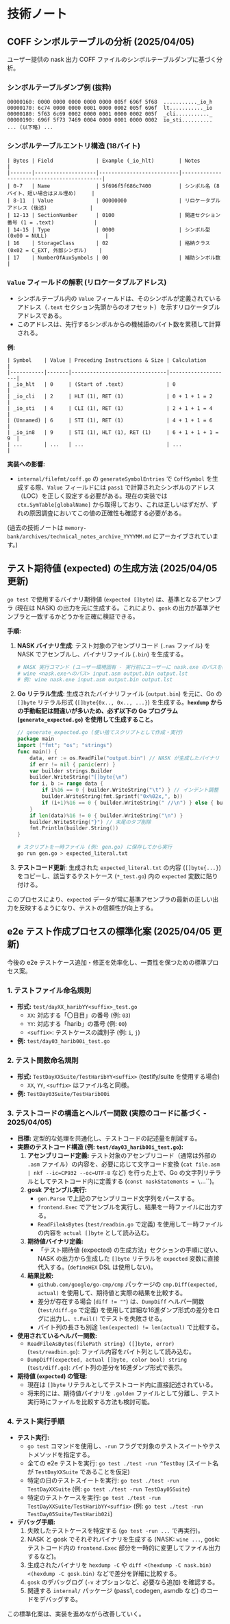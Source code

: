 # 技術ノート

## COFF シンボルテーブルの分析 (2025/04/05)

ユーザー提供の nask 出力 COFF ファイルのシンボルテーブルダンプに基づく分析。

### シンボルテーブルダンプ例 (抜粋)

```
00000160: 0000 0000 0000 0000 0000 005f 696f 5f68  ..........._io_h
00000170: 6c74 0000 0000 0001 0000 0002 005f 696f  lt..........._io
00000180: 5f63 6c69 0002 0000 0001 0000 0002 005f  _cli..........._
00000190: 696f 5f73 7469 0004 0000 0001 0000 0002  io_sti..........
... (以下略) ...
```

### シンボルテーブルエントリ構造 (18バイト)

```
| Bytes | Field              | Example (_io_hlt)        | Notes                                      |
|-------|--------------------|--------------------------|--------------------------------------------|
| 0-7   | Name               | 5f696f5f686c7400         | シンボル名 (8バイト、短い場合はヌル埋め)     |
| 8-11  | Value              | 00000000                 | リロケータブルアドレス (後述)              |
| 12-13 | SectionNumber      | 0100                     | 関連セクション番号 (1 = .text)             |
| 14-15 | Type               | 0000                     | シンボル型 (0x00 = NULL)                   |
| 16    | StorageClass       | 02                       | 格納クラス (0x02 = C_EXT, 外部シンボル)    |
| 17    | NumberOfAuxSymbols | 00                       | 補助シンボル数                             |
```

### `Value` フィールドの解釈 (リロケータブルアドレス)

- シンボルテーブル内の `Value` フィールドは、そのシンボルが定義されているアドレス（`.text` セクション先頭からのオフセット）を示すリロケータブルアドレスである。
- このアドレスは、先行するシンボルからの機械語のバイト数を累積して計算される。

**例:**

```
| Symbol    | Value | Preceding Instructions & Size | Calculation        |
|-----------|-------|-------------------------------|--------------------|
| _io_hlt   | 0     | (Start of .text)              | 0                  |
| _io_cli   | 2     | HLT (1), RET (1)              | 0 + 1 + 1 = 2      |
| _io_sti   | 4     | CLI (1), RET (1)              | 2 + 1 + 1 = 4      |
| (Unnamed) | 6     | STI (1), RET (1)              | 4 + 1 + 1 = 6      |
| _io_in8   | 9     | STI (1), HLT (1), RET (1)     | 6 + 1 + 1 + 1 = 9  |
| ...       | ...   | ...                           | ...                |
```

**実装への影響:**

- `internal/filefmt/coff.go` の `generateSymbolEntries` で `CoffSymbol` を生成する際、`Value` フィールドには `pass1` で計算されたシンボルのアドレス（LOC）を正しく設定する必要がある。現在の実装では `ctx.SymTable[globalName]` から取得しており、これは正しいはずだが、ずれの原因調査においてこの値の正確性も確認する必要がある。

(過去の技術ノートは `memory-bank/archives/technical_notes_archive_YYYYMM.md` にアーカイブされています。)

## テスト期待値 (expected) の生成方法 (2025/04/05 更新)

`go test` で使用するバイナリ期待値 (`expected []byte`) は、基準となるアセンブラ (現在は NASK) の出力を元に生成する。これにより、`gosk` の出力が基準アセンブラと一致するかどうかを正確に検証できる。

**手順:**

1.  **NASK バイナリ生成**: テスト対象のアセンブリコード (`.nas` ファイル) を NASK でアセンブルし、バイナリファイル (`.bin`) を生成する。
    ```bash
    # NASK 実行コマンド (ユーザー環境固有 - 実行前にユーザーに nask.exe のパスを確認すること)
    # wine <nask.exeへのパス> input.asm output.bin output.lst
    # 例: wine nask.exe input.asm output.bin output.lst
    ```

2.  **Go リテラル生成**: 生成されたバイナリファイル (`output.bin`) を元に、Go の `[]byte` リテラル形式 (`[]byte{0x.., 0x.., ...}`) を生成する。**`hexdump` からの手動転記は間違いが多いため、必ず以下の Go プログラム (`generate_expected.go`) を使用して生成すること。**
    ```go
    // generate_expected.go (使い捨てスクリプトとして作成・実行)
    package main
    import ("fmt"; "os"; "strings")
    func main() {
        data, err := os.ReadFile("output.bin") // NASK が生成したバイナリ
        if err != nil { panic(err) }
        var builder strings.Builder
        builder.WriteString("[]byte{\n")
        for i, b := range data {
            if i%16 == 0 { builder.WriteString("\t") } // インデント調整
            builder.WriteString(fmt.Sprintf("0x%02x,", b))
            if (i+1)%16 == 0 { builder.WriteString(" //\n") } else { builder.WriteString(" ") }
        }
        if len(data)%16 != 0 { builder.WriteString("\n") }
        builder.WriteString("}") // 末尾のタブ削除
        fmt.Println(builder.String())
    }
    ```
    ```bash
    # スクリプトを一時ファイル (例: gen.go) に保存してから実行
    go run gen.go > expected_literal.txt
    ```

3.  **テストコード更新**: 生成された `expected_literal.txt` の内容 (`[]byte{...}`) をコピーし、該当するテストケース (`*_test.go`) 内の `expected` 変数に貼り付ける。

このプロセスにより、`expected` データが常に基準アセンブラの最新の正しい出力を反映するようになり、テストの信頼性が向上する。

## e2e テスト作成プロセスの標準化案 (2025/04/05 更新)

今後の e2e テストケース追加・修正を効率化し、一貫性を保つための標準プロセス案。

### 1. テストファイル命名規則

- **形式:** `test/dayXX_haribYY<suffix>_test.go`
    - `XX`: 対応する「〇日目」の番号 (例: `03`)
    - `YY`: 対応する「harib」の番号 (例: `00`)
    - `<suffix>`: テストケースの識別子 (例: `i`, `j`)
- **例:** `test/day03_harib00i_test.go`

### 2. テスト関数命名規則

- **形式:** `TestDayXXSuite/TestHaribYY<suffix>` (testify/suite を使用する場合)
    - `XX`, `YY`, `<suffix>` はファイル名と同様。
- **例:** `TestDay03Suite/TestHarib00i`

### 3. テストコードの構造とヘルパー関数 (実際のコードに基づく - 2025/04/05)

- **目標:** 定型的な処理を共通化し、テストコードの記述量を削減する。
- **実際のテストコード構造 (例: `test/day03_harib00i_test.go`):**
    1.  **アセンブリコード定義:** テスト対象のアセンブリコード（通常は外部の `.asm` ファイル）の内容を、必要に応じて文字コード変換 (`cat file.asm | nkf --ic=CP932 --oc=UTF-8` など) を行った上で、Go の文字列リテラルとしてテストコード内に定義する (`const naskStatements = \`...\``)。
    2.  **gosk アセンブル実行:**
        *   `gen.Parse` で上記のアセンブリコード文字列をパースする。
        *   `frontend.Exec` でアセンブルを実行し、結果を一時ファイルに出力する。
        *   `ReadFileAsBytes` (`test/readbin.go` で定義) を使用して一時ファイルの内容を `actual []byte` として読み込む。
    3.  **期待値バイナリ定義:**
        *   「テスト期待値 (expected) の生成方法」セクションの手順に従い、NASK の出力から生成した `[]byte` リテラルを `expected` 変数に直接代入する。(`defineHEX` DSL は使用しない)。
    4.  **結果比較:**
        *   `github.com/google/go-cmp/cmp` パッケージの `cmp.Diff(expected, actual)` を使用して、期待値と実際の結果を比較する。
        *   差分が存在する場合 (`diff != ""`) は、`DumpDiff` ヘルパー関数 (`test/diff.go` で定義) を使用して詳細な16進ダンプ形式の差分をログに出力し、`t.Fail()` でテストを失敗させる。
        *   バイト列の長さも別途 `len(expected) != len(actual)` で比較する。
- **使用されているヘルパー関数:**
    - `ReadFileAsBytes(filePath string) ([]byte, error)` (`test/readbin.go`): ファイル内容をバイト列として読み込む。
    - `DumpDiff(expected, actual []byte, color bool) string` (`test/diff.go`): バイト列の差分を16進ダンプ形式で表示。
- **期待値 (`expected`) の管理:**
    - 現在は `[]byte` リテラルとしてテストコード内に直接記述されている。
    - 将来的には、期待値バイナリを `.golden` ファイルとして分離し、テスト実行時にファイルを比較する方法も検討可能。

### 4. テスト実行手順

- **テスト実行:**
    - `go test` コマンドを使用し、`-run` フラグで対象のテストスイートやテストメソッドを指定する。
    - 全ての e2e テストを実行: `go test ./test -run ^TestDay` (スイート名が `TestDayXXSuite` であることを仮定)
    - 特定の日のテストスイートを実行: `go test ./test -run TestDayXXSuite` (例: `go test ./test -run TestDay05Suite`)
    - 特定のテストケースを実行: `go test ./test -run TestDayXXSuite/TestHaribYY<suffix>` (例: `go test ./test -run TestDay05Suite/TestHarib02i`)
- **デバッグ手順:**
    1. 失敗したテストケースを特定する (`go test -run ...` で再実行)。
    2. NASK と gosk でそれぞれバイナリを生成する (NASK: `wine ...`, gosk: テストコード内の `frontend.Exec` 部分を一時的に変更してファイル出力するなど)。
    3. 生成されたバイナリを `hexdump -C` や `diff <(hexdump -C nask.bin) <(hexdump -C gosk.bin)` などで差分を詳細に比較する。
    4. `gosk` のデバッグログ (`-v` オプションなど、必要なら追加) を確認する。
    5. 関連する `internal/` パッケージ (pass1, codegen, asmdb など) のコードをデバッグする。

この標準化案は、実装を進めながら改善していく。
